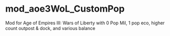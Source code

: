 # mod_aoe3WoL_CustomPop
Mod for Age of Empires III: Wars of Liberty with 0 Pop Mil, 1 pop eco, higher count outpost &amp; dock, and various balance
